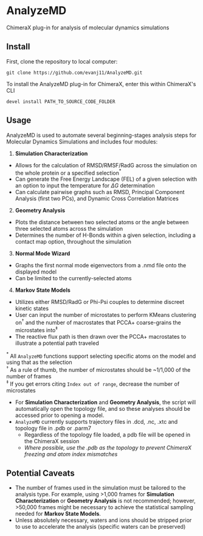 # AnalyzeMD
ChimeraX plug-in for analysis of molecular dynamics simulations

## Install
First, clone the repository to local computer:

```
git clone https://github.com/evanj11/AnalyzeMD.git
```


To install the AnalyzeMD plug-in for ChimeraX, enter this within ChimeraX's CLI
  
  ```
  devel install PATH_TO_SOURCE_CODE_FOLDER
  ```

## Usage
AnalyzeMD is used to automate several beginning-stages analysis steps for Molecular Dynamics Simulations and includes four modules:
1. **Simulation Characterization**
  - Allows for the calculation of RMSD/RMSF/RadG across the simulation on the whole protein or a specified selection<span>$^\ast$</span>
  - Can generate the Free Energy Landscape (FEL) of a given selection with an option to input the temperature for $\Delta G$ determination
  - Can calculate pairwise graphs such as RMSD, Principal Component Analysis (first two PCs), and Dynamic Cross Correlation Matrices
2. **Geometry Analysis**
  - Plots the distance between two selected atoms or the angle between three selected atoms across the simulation
  - Determines the number of H-Bonds within a given selection, including a contact map option, throughout the simulation
3. **Normal Mode Wizard**
  - Graphs the first normal mode eigenvectors from a .nmd file onto the displayed model
  - Can be limited to the currently-selected atoms
4. **Markov State Models**
  - Utilizes either RMSD/RadG or Phi-Psi couples to determine discreet kinetic states
  - User can input the number of microstates to perform KMeans clustering on<span>$^\dagger$</span> and the number of macrostates that PCCA+ coarse-grains the microstates into<span>$^\ddagger$</span>
  - The reactive flux path is then drawn over the PCCA+ macrostates to illustrate a potential path traveled

$^\ast$ All `AnalyzeMD` functions support selecting specific atoms on the model and using that as the selection<br />
$^\dagger$ As a rule of thumb, the number of microstates should be ~1/1,000 of the number of frames<br />
$^\ddagger$ If you get errors citing `Index out of range`, decrease the number of microstates

- For **Simulation Characterization** and **Geometry Analysis**, the script will automatically open the topology file, and so these analyses should be accessed prior
  to opening a model.
- `AnalyzeMD` currently supports trajectory files in .dcd, .nc, .xtc and topology file in .pdb or .parm7
  - Regardless of the topology file loaded, a pdb file will be opened in the ChimeraX session
  - *Where possible, use the .pdb as the topology to prevent ChimeraX freezing and atom index mismatches*

## Potential Caveats
- The number of frames used in the simulation must be tailored to the analysis type. For example, using >1,000 frames for **Simulation Characterization** or **Geometry Analysis** 
  is not recommended; however, >50,000 frames might be necessary to achieve the statistical sampling needed for **Markov State Models**.
- Unless absolutely necessary, waters and ions should be stripped prior to use to accelerate the analysis (specific waters can be preserved)
